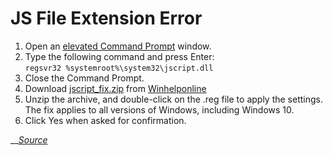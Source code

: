 # JS File Extension Error

1. Open an [elevated Command Prompt](https://www.winhelponline.com/blog/open-elevated-command-prompt-windows/) window.
2. Type the following command and press Enter:\
   `regsvr32 %systemroot%\system32\jscript.dll`
3. Close the Command Prompt.
4. Download [jscript\_fix.zip](https://www.winhelponline.com/blog/wp-content/uploads/2007/01/jscript\_fix.zip) from [Winhelponline](https://www.winhelponline.com/)
5. Unzip the archive, and double-click on the .reg file to apply the settings. The fix applies to all versions of Windows, including Windows 10.
6. Click Yes when asked for confirmation.

__[_Source_](https://www.winhelponline.com/blog/error-there-is-no-script-engine-for-file-extension-when-running-js-files/)
